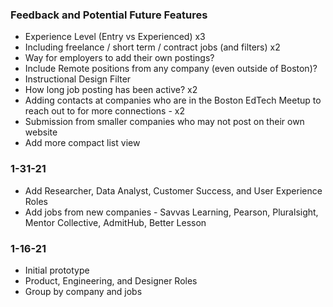 ### Feedback and Potential Future Features

- Experience Level (Entry vs Experienced) x3
- Including freelance / short term / contract jobs (and filters) x2
- Way for employers to add their own postings?
- Include Remote positions from any company (even outside of Boston)?
- Instructional Design Filter
- How long job posting has been active? x2
- Adding contacts at companies who are in the Boston EdTech Meetup to reach out to for more connections - x2
- Submission from smaller companies who may not post on their own website
- Add more compact list view

### 1-31-21

- Add Researcher, Data Analyst, Customer Success, and User Experience Roles
- Add jobs from new companies - Savvas Learning, Pearson, Pluralsight, Mentor Collective, AdmitHub, Better Lesson

### 1-16-21

- Initial prototype
- Product, Engineering, and Designer Roles
- Group by company and jobs
